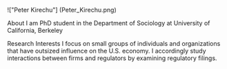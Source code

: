 !["Peter Kirechu"] (Peter_Kirechu.png)

About 
I am PhD student in the Department of Sociology at University of California, Berkeley

Research Interests
I focus on small groups of individuals and organizations that have outsized influence on the U.S. economy. I accordingly study interactions between firms and regulators by examining regulatory filings. 


